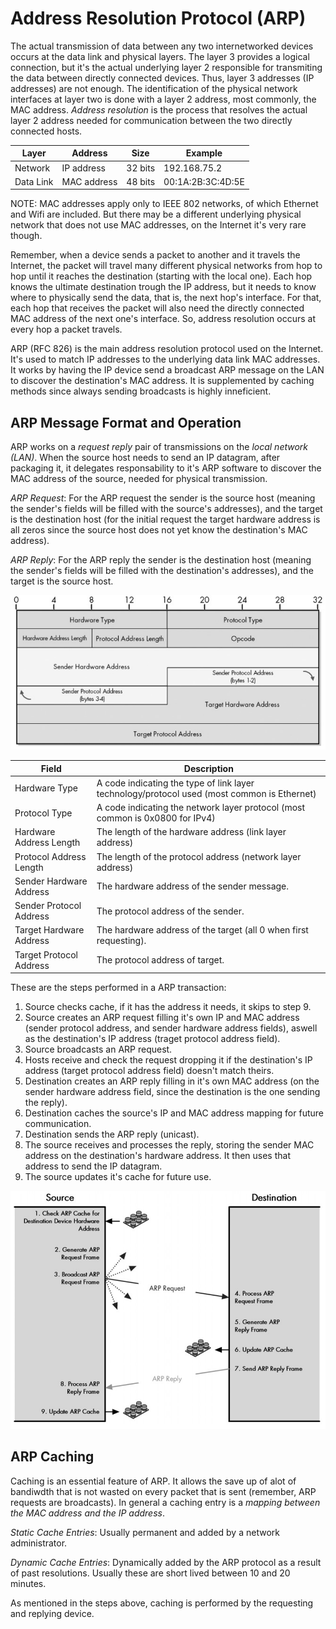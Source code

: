 # Address Resolution Protocol (ARP)

The actual transmission of data between any two internetworked devices occurs at
the data link and physical layers. The layer 3 provides a logical connection,
but it's the actual underlying layer 2 responsible for transmiting the data
between directly connected devices. Thus, layer 3 addresses (IP addresses) are
not enough. The identification of the physical network interfaces at layer two
is done with a layer 2 address, most commonly, the MAC address. *Address
resolution* is the process that resolves the actual layer 2 address needed for
communication between the two directly connected hosts.

| Layer     | Address     | Size    | Example           |
| --------- | ----------- | ------- | ----------------- |
| Network   | IP address  | 32 bits | 192.168.75.2      |
| Data Link | MAC address | 48 bits | 00:1A:2B:3C:4D:5E |

NOTE: MAC addresses apply only to IEEE 802 networks, of which Ethernet and Wifi
are included. But there may be a different underlying physical network that does
not use MAC addresses, on the Internet it's very rare though.

Remember, when a device sends a packet to another and it travels the Internet,
the packet will travel many different physical networks from hop to hop until it
reaches the destination (starting with the local one). Each hop knows the
ultimate destination trough the IP address, but it needs to know where to
physically send the data, that is, the next hop's interface. For that, each hop
that receives the packet will also need the directly connected MAC address of
the next one's interface. So, address resolution occurs at every hop a packet
travels.

ARP (RFC 826) is the main address resolution protocol used on the Internet. It's
used to match IP addresses to the underlying data link MAC addresses. It works
by having the IP device send a broadcast ARP message on the LAN to discover the
destination's MAC address. It is supplemented by caching methods since always
sending broadcasts is highly inneficient.

## ARP Message Format and Operation

ARP works on a *request reply* pair of transmissions on the *local network
(LAN)*. When the source host needs to send an IP datagram, after packaging it,
it delegates responsability to it's ARP software to discover the MAC address of
the source, needed for physical transmission.

*ARP Request*: For the ARP request the sender is the source host (meaning the
sender's fields will be filled with the source's addresses), and the target is
the destination host (for the initial request the target hardware address is all
zeros since the source host does not yet know the destination's MAC address).

*ARP Reply*: For the ARP reply the sender is the destination host (meaning the
sender's fields will be filled with the destination's addresses), and the target
is the source host.

![](images/cnet-arp-01.png)

| Field                   | Description                                                                                 |
| ----------------------- | ------------------------------------------------------------------------------------------- |
| Hardware Type           | A code indicating the type of link layer technology/protocol used (most common is Ethernet) |
| Protocol Type           | A code indicating the network layer protocol (most common is 0x0800 for IPv4)               |
| Hardware Address Length | The length of the hardware address (link layer address)                                     |
| Protocol Address Length | The length of the protocol address (network layer address)                                  |
| Sender Hardware Address | The hardware address of the sender message.                                                 |
| Sender Protocol Address | The protocol address of the sender.                                                         |
| Target Hardware Address | The hardware address of the target (all 0 when first requesting).                           |
| Target Protocol Address | The protocol address of target.                                                             |

These are the steps performed in a ARP transaction:

1. Source checks cache, if it has the address it needs, it skips to step 9.
2. Source creates an ARP request filling it's own IP and MAC address (sender
   protocol address, and sender hardware address fields), aswell as the
   destination's IP address (traget protocol address field).
3. Source broadcasts an ARP request.
4. Hosts receive and check the request dropping it if the destination's IP
   address (target protocol address field) doesn't match theirs.
5. Destination creates an ARP reply filling in it's own MAC address (on the
   sender hardware address field, since the destination is the one sending the
   reply).
6. Destination caches the source's IP and MAC address mapping for future
   communication.
7. Destination sends the ARP reply (unicast).
8. The source receives and processes the reply, storing the sender MAC address
   on the destination's hardware address. It then uses that address to send the
   IP datagram.
9. The source updates it's cache for future use.

![](images/cnet-arp-02.png)

## ARP Caching

Caching is an essential feature of ARP. It allows the save up of alot of
bandiwdth that is not wasted on every packet that is sent (remember, ARP
requests are broadcasts). In general a caching entry is a *mapping between the
MAC address and the IP address*.

*Static Cache Entries*: Usually permanent and added by a network administrator.

*Dynamic Cache Entries*: Dynamically added by the ARP protocol as a result of
past resolutions. Usually these are short lived between 10 and 20 minutes.

As mentioned in the steps above, caching is performed by the requesting and
replying device.



